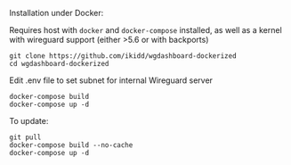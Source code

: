 Installation under Docker:

Requires host with `docker` and `docker-compose` installed, as well as a kernel with wireguard support (either >5.6 or with backports)

```shell
git clone https://github.com/ikidd/wgdashboard-dockerized
cd wgdashboard-dockerized
```  
Edit .env file to set subnet for internal Wireguard server 

`docker-compose build`  
`docker-compose up -d`

To update:

```shell
git pull
docker-compose build --no-cache
docker-compose up -d
```


